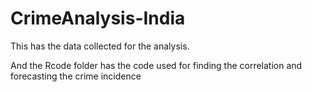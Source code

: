 CrimeAnalysis-India
===================
This has the data collected for the analysis. 

And the Rcode folder has the code used for finding the correlation and forecasting the crime incidence
